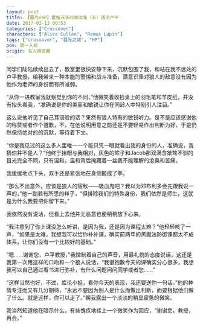 ```yaml
---
layout: post
title: 【暮光×HP】霍格沃茨的吸血鬼（五）遇见卢平
date: 2017-02-13 00:53
categories: ["Crossover"]
characters: ["Alice Cullen", "Remus Lupin"]
tags: ["crossover", "暮光之城", "HP"]
pov: 第一人称
origin: 名人朋友圈
---
```


同学们陆陆续续出去了，教室里很快安静下来，沉默包围了我，和站在我不远处的卢平教授，给我带来一种本能的警惕和战斗准备，潜意识里对狼人的敌意没有因为他作为老师的身份而有所减弱。

“从你一进教室我就察觉到你的不同，”他微笑着收拾桌上的羽毛笔和羊皮纸，并没有抬头看我，“准确说是你的美丽和敏锐让你在同龄人中特别引人注目。”

这么说他听见了自己耳语般的话？果然有狼人特有的敏锐听力。是不是应该感谢他的称赞或者作个道歉，不，在他说明用意之前还是不要轻易作出判断为好，于是仍然保持绝对的的沉默，等待着下文。

“你是我见过的这么多人里唯一一个能只凭一眼就看出我的身份的人，准确说，我猜你并不是人？”他终于抬眼与我相对，灰色的眸子和Jacob那双满含桀骜不驯的目光完全不同，只有温和，温和背后掩藏着一丝我不能理解的沧桑和苦痛。

我缓缓地点下头，双手还是紧张地在身侧握成了拳。

“那么不出意外，应该是狼人的宿敌——吸血鬼吧？我以为邓布利多会先跟我说一声的，”他一副若有所思的样子，“但排除我们的特殊身份，我们依然是师生，这就是为什么我要把你留下来。”

我依然没有说话，但看上去他并无恶意也便稍稍放下心来。

“我注意到了你上课没怎么听讲，是因为我，还是因为课程太难？”他轻轻咳了一声，“如果是太难，我想我可以给你补补课，确实前两年的黑魔法防御课都太不成体系，让你们没有一个比较好的基础。”

“嗯……谢谢您，卢平教授，”我控制着自己的声音，用最礼貌的态度说话，这还是我第一次用这样的口吻和一个狼人说话，“我很抱歉今天的课确实分心很多，我想我可以自己通过看书进行弥补，有什么问题问问同学或者您……”

“这样当然也好，不过，库伦小姐，看你今天的表现，我还要送你一句话，”他的神情专注而又有几分期待，“永远不要因为别人是什么而做出判断，而要根据他们做了什么。就是这样，你可以走了。”朝我露出一个淡淡的稍显疲惫的微笑。

我当然知道他在暗示什么，有些愧疚地挂上一个微笑作为回应，“谢谢您，教授，再会。”
